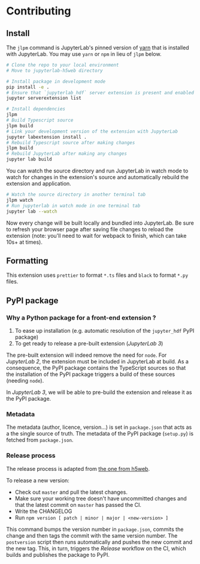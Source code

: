 # Contributing

## Install

The `jlpm` command is JupyterLab's pinned version of
[yarn](https://yarnpkg.com/) that is installed with JupyterLab. You may use
`yarn` or `npm` in lieu of `jlpm` below.

```bash
# Clone the repo to your local environment
# Move to jupyterlab-h5web directory

# Install package in development mode
pip install -e .
# Ensure that `jupyterlab_hdf` server extension is present and enabled
jupyter serverextension list

# Install dependencies
jlpm
# Build Typescript source
jlpm build
# Link your development version of the extension with JupyterLab
jupyter labextension install .
# Rebuild Typescript source after making changes
jlpm build
# Rebuild JupyterLab after making any changes
jupyter lab build
```

You can watch the source directory and run JupyterLab in watch mode to watch for changes in the extension's source and automatically rebuild the extension and application.

```bash
# Watch the source directory in another terminal tab
jlpm watch
# Run jupyterlab in watch mode in one terminal tab
jupyter lab --watch
```

Now every change will be built locally and bundled into JupyterLab. Be sure to refresh your browser page after saving file changes to reload the extension (note: you'll need to wait for webpack to finish, which can take 10s+ at times).

## Formatting

This extension uses `prettier` to format `*.ts` files and `black` to format `*.py` files.

## PyPI package

### Why a Python package for a front-end extension ?

1. To ease up installation (e.g. automatic resolution of the `jupyter_hdf` PyPI package)
2. To get ready to release a pre-built extension (_JupyterLab 3_)

The pre-built extension will indeed remove the need for `node`. For _JupyterLab 2_, the extension must be included in JupyterLab at build. As a consequence, the PyPI package contains the TypeScript sources so that the installation of the PyPI package triggers a build of these sources (needing `node`).

In _JupyterLab 3_, we will be able to pre-build the extension and release it as the PyPI package.

### Metadata

The metadata (author, licence, version...) is set in `package.json` that acts as a the single source of truth. The metadata of the PyPI package (`setup.py`) is fetched from `package.json`.

### Release process

The release process is adapted from [the one from h5web](https://github.com/silx-kit/h5web/blob/master/CONTRIBUTING.md#release-process).

To release a new version:

- Check out `master` and pull the latest changes.
- Make sure your working tree doesn't have uncommitted changes and that the latest commit on `master` has passed the CI.
- Write the CHANGELOG
- Run `npm version [ patch | minor | major | <new-version> ]`

This command bumps the version number in `package.json`, commits the change and then tags the commit with the same version number. The `postversion` script then runs automatically and pushes the new commit and the new tag. This, in turn, triggers the _Release_ workflow on the CI, which builds and publishes the package to PyPI.
